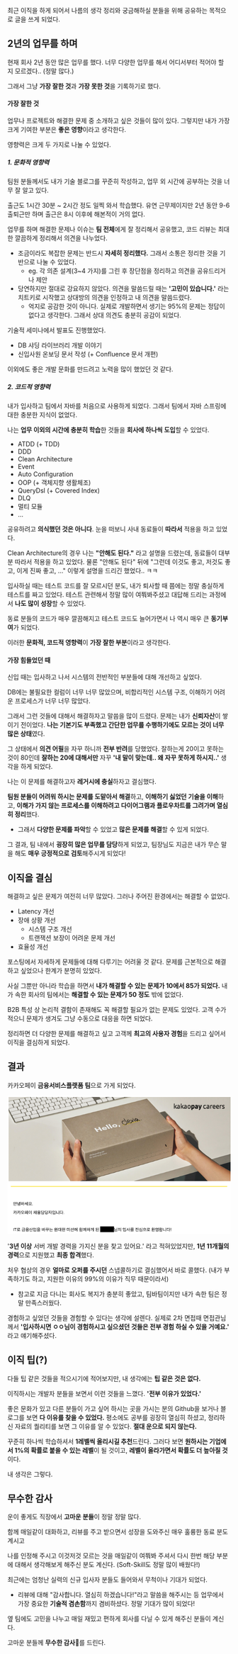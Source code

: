 최근 이직을 하게 되어서 나름의 생각 정리와 궁금해하실 분들을 위해 공유하는 목적으로 글을 쓰게 되었다.

## 2년의 업무를 하며

현재 회사 2년 동안 많은 업무를 했다. 너무 다양한 업무를 해서 어디서부터 적어야 할 지 모르겠다.. (정말 많다.)

그래서 그냥 **가장 잘한 것**과 **가장 못한 것**을 기록하기로 했다.

#### 가장 잘한 것

업무나 프로젝트와 해결한 문제 중 소개하고 싶은 것들이 많이 있다. 그렇지만 내가 가장 크게 기여한 부분은 **좋은 영향**이라고 생각한다.

영향력은 크게 두 가지로 나눌 수 있었다.

##### 1. 문화적 영향력

팀원 분들께서도 내가 기술 블로그를 꾸준히 작성하고, 업무 외 시간에 공부하는 것을 너무 잘 알고 있다.

출근도 1시간 30분 ~ 2시간 정도 일찍 와서 학습했다. 유연 근무제이지만 2년 동안 9-6 출퇴근만 하며 출근은 8시 이후에 해본적이 거의 없다.

업무를 하며 해결한 문제나 이슈는 **팀 전체**에게 잘 정리해서 공유했고, 코드 리뷰는 최대한 깔끔하게 정리해서 의견을 나누었다.
- 조금이라도 복잡한 문제는 반드시 **자세히 정리했다.** 그래서 소통은 정리한 것을 기반으로 나눌 수 있었다.
  - eg. 각 의존 설계(3~4 가지)를 그린 후 장단점을 정리하고 의견을 공유드리거나 제안
- 당연하지만 절대로 강요하지 않았다. 의견을 말씀드릴 때는 **'고민이 있습니다.'** 라는 치트키로 시작했고 상대방의 의견을 인정하고 내 의견을 말씀드렸다.
  - 억지로 공감한 것이 아니다. 실제로 개발하면서 생기는 95%의 문제는 정답이 없다고 생각한다. 그래서 상대 의견도 충분히 공감이 되었다.

기술적 세미나에서 발표도 진행했었다.
- DB 샤딩 라이브러리 개발 이야기
- 신입사원 온보딩 문서 작성 (+ Confluence 문서 개편)

이외에도 좋은 개발 문화를 만드려고 노력을 많이 했었던 것 같다.

##### 2. 코드적 영향력

내가 입사하고 팀에서 자바를 처음으로 사용하게 되었다. 그래서 팀에서 자바 스프링에 대한 충분한 지식이 없었다.

나는 **업무 이외의 시간에 충분히 학습**한 것들을 **회사에 하나씩 도입**할 수 있었다.

- ATDD (+ TDD)
- DDD
- Clean Architecture
- Event
- Auto Configuration
- OOP (+ 객체지향 생활체조)
- QueryDsl (+ Covered Index)
- DLQ
- 멀티 모듈
- ...

공유하려고 **의식했던 것은 아니다**. 눈을 떠보니 사내 동료들이 **따라서** 적용을 하고 있었다.

Clean Architecture의 경우 나는 **"안해도 된다."** 라고 설명을 드렸는데, 동료들이 대부분 따라서 적용을 하고 있었다. 물론 "안해도 된다" 뒤에 "그런데 이것도 좋고, 저것도 좋고, 이게 진짜 좋고, ..." 이렇게 설명을 드리긴 했었다.. ㅋㅋ

입사하실 때는 테스트 코드를 잘 모르시던 분도, 내가 퇴사할 때 쯤에는 정말 충실하게 테스트를 짜고 있었다.
테스트 관련해서 정말 많이 여쭤봐주셨고 대답해 드리는 과정에서 **나도 많이 성장**할 수 있었다.

동료 분들의 코드가 매우 깔끔해지고 테스트 코드도 늘어가면서 나 역시 매우 큰 **동기부여**가 되었다.

이러한 **문화적, 코드적 영향력**이 **가장 잘한 부분**이라고 생각한다.

#### 가장 힘들었던 때

신입 때는 입사하고 나서 시스템의 전반적인 부분들에 대해 개선하고 싶었다.

DB에는 불필요한 컬럼이 너무 너무 많았으며, 비합리적인 시스템 구조, 이해하기 어려운 프로세스가 너무 너무 많았다.

그래서 그런 것들에 대해서 해결하자고 말씀을 많이 드렸다. 문제는 내가 **신뢰자산**이 쌓이기 전이었다. **나는 기본기도 부족했고 간단한 업무를 수행하기에도 모르는 것이 너무 많은 상태**였다.

그 상태에서 **의견 어필**을 자꾸 하니까 **전부 반려**를 당했었다. 잘하는게 20이고 못하는 것이 80인데 **잘하는 20에 대해서만** 자꾸 **'내 말이 맞는데.. 왜 자꾸 못하게 하시지..'** 생각을 하게 되었다.

나는 이 문제를 해결하고자 **레거시에 충실**하자고 결심했다. 

**팀원 분들이 어려워 하시는 문제를 도맡아서 해결**하고, **이해하기 싫었던 기술을 이해**하고, **이해가 가지 않는 프로세스를 이해하려고 다이어그램과 플로우차트를 그려가며 열심히 정리**했다.
- 그래서 **다양한 문제를 파악**할 수 있었고 **많은 문제를 해결**할 수 있게 되었다.

그 결과, 팀 내에서 **굉장히 많은 업무를 담당**하게 되었고, 팀장님도 지금은 내가 무슨 말을 해도 **매우 긍정적으로 검토**해주시게 되었다!

## 이직을 결심

해결하고 싶은 문제가 여전히 너무 많았다. 그러나 주어진 환경에서는 해결할 수 없었다.

- Latency 개선
- 장애 상황 개선
  - 시스템 구조 개선
  - 트랜잭션 보장이 어려운 문제 개선
- 효율성 개선

포스팅에서 자세하게 문제들에 대해 다루기는 어려울 것 같다. 문제를 근본적으로 해결하고 싶었으나 한계가 분명히 있었다.

사실 그뿐만 아니라 학습을 하면서 **내가 해결할 수 있는 문제가 10에서 85가 되었다.** 내가 속한 회사의 팀에서는 **해결할 수 있는 문제가 50 정도** 밖에 없었다.

B2B 특성 상 논리적 결함이 존재해도 꼭 해결할 필요가 없는 문제도 있었다. 고객 수가 적으니 문제가 생겨도 그냥 수동으로 대응을 하면 되었다.

정리하면 더 다양한 문제를 해결하고 싶고 고객께 **최고의 사용자 경험**을 드리고 싶어서 이직을 결심하게 되었다.

## 결과

카카오페이 **금융서비스플랫폼 팀**으로 가게 되었다.

![img.png](images/img.png)

'**3년 이상** 서버 개발 경력을 가지신 분을 찾고 있어요.' 라고 적혀있었지만, **1년 11개월의 경력**으로 지원했고 **최종 합격**했다.

처우 협상의 경우 **얼마로 오퍼를 주시던** 스냅콜하기로 결심했어서 바로 콜했다. (내가 부족하기도 하고, 지원한 이유의 99%의 이유가 직무 때문이라서)

- 참고로 지금 다니는 회사도 복지가 충분히 좋았고, 팀바팀이지만 내가 속한 팀은 정말 만족스러웠다.

경험하고 싶었던 것들을 경험할 수 있다는 생각에 설렌다. 실제로 2차 면접때 면접관님께서 **'입사하시면 ㅇㅇ님이 경험하시고 싶으셨던 것들은 전부 경험 하실 수 있을 거예요.'** 라고 얘기해주셨다. 

## 이직 팁(?)

다들 팁 같은 것들을 적으시기에 적어보지만, 내 생각에는 **팁 같은 것은 없다.**

이직하시는 개발자 분들을 보면서 이런 것들을 느꼈다. **'전부 이유가 있었다.'**

좋은 문화가 있고 다른 분들이 가고 싶어 하시는 곳을 가시는 분의 Github을 보거나 블로그를 보면 **다 이유를 찾을 수 있었다.**
평소에도 공부를 굉장히 열심히 하셨고, 정리하신 자료의 퀄리티를 보면 그 이유를 알 수 있었다. **절대 운으로 되지 않는다.**

꾸준히 하나씩 학습하셔서 **1레벨씩 올리시길 추천**드린다. 그러다 보면 **원하시는 기업에서 1%의 확률로 붙을 수 있는 레벨**이 될 것이고, **레벨이 올라가면서 확률도 더 높아질 것**이다. 

내 생각은 그렇다.

## 무수한 감사

운이 좋게도 직장에서 **고마운 분들**이 정말 정말 많다.

함께 매일같이 대화하고, 리뷰를 주고 받으면서 성장을 도와주신 매우 훌륭한 동료 분도 계시고

나를 인정해 주시고 이것저것 모르는 것을 매일같이 여쭤봐 주셔서 다시 한번 해당 부분에 대해서 생각해보게 해주신 분도 계신다. (Soft-Skill도 정말 많이 배웠다!)

최근에는 엄청난 실력의 신규 입사자 분들도 들어와서 무척이나 기대가 되었다.
- 리뷰에 대해 "감사합니다. 열심히 하겠습니다!"라고 말씀을 해주시는 등 업무에서 가장 중요한 **기술적 겸손함**까지 겸비하셨다. 정말 기대가 많이 되었다!

옆 팀에도 고민을 나누고 매일 재밌고 편하게 회사를 다닐 수 있게 해주신 분들이 계신다.

고마운 분들께 **무수한 감사**🙇를 드린다.